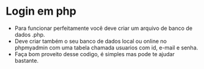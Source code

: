 # Login em php
- Para funcionar perfeitamente você deve criar um arquivo de banco de dados .php.
- Deve criar também o seu banco de dados local ou online no phpmyadmin com uma tabela chamada usuarios com id, e-mail e senha.
- Faça bom proveito desse codigo, é simples mas pode te ajudar bastante.
